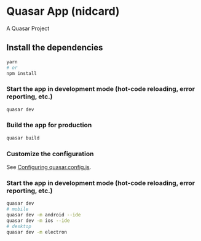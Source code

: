 # Quasar App (nidcard)

A Quasar Project

## Install the dependencies
```bash
yarn
# or
npm install
```

### Start the app in development mode (hot-code reloading, error reporting, etc.)
```bash
quasar dev
```


### Build the app for production
```bash
quasar build
```

### Customize the configuration
See [Configuring quasar.config.js](https://v2.quasar.dev/quasar-cli-vite/quasar-config-js).



### Start the app in development mode (hot-code reloading, error reporting, etc.)
```bash
quasar dev
# mobile
quasar dev -m android --ide
quasar dev -m ios --ide
# desktop
quasar dev -m electron

```
